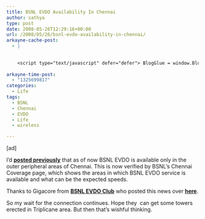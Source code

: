```yaml
---
title: BSNL EVDO Availability In Chennai
author: sathya
type: post
date: 2008-05-26T12:29:16+00:00
url: /2008/05/26/bsnl-evdo-availability-in-chennai/
arkayne-cache-post:
  - |
    
    
    <script type="text/javascript" defer="defer"> BlogGlue = window.BlogGlue || window.Arkayne || {}; BlogGlue.baseurl = 'http://www.blogglue.com'; BlogGlue.go = function(e, a, cid, gid) { var id = a.getAttribute('id'); var orig = a.getAttribute('href'); var target = a.getAttribute('target'); var redir = [BlogGlue.baseurl, 'link', cid, gid, ''].join('/'); redir += '?ts=' + Math.random(); redir += '&amp;url=' + escape(a.href); a.setAttribute('href', redir); setTimeout('BlogGlue.restore("' + id + '", "' + orig + '")', 0); return true; }; BlogGlue.restore = function(id, orig) { var a = document.getElementById(id); if (a) a.setAttribute('href', orig); }; </script> <div class="blogglue_plugin" style="display:block;margin:5px 0px 20px 0px;"> <h3 class="blogglue-header blogglue-inner"> More From sathyabhat </h3> <ul class="blogglue-links blogglue-inner"> <li id="blogglue-inner-1"><a href="http://sathyabh.at/2008/05/07/im-on-foldinghome/?utm_source=BlogGlue_network&amp;utm_medium=BlogGlue_Plugin" id="blogglue-2962787" target="_parent" onclick="return BlogGlue.go(event, this, 2951198, 2962787);" title="I&#39;m on Folding@Home » My World">I&#39;m on Folding@Home » My World</a></li> <li id="blogglue-inner-2"><a href="http://sathyabh.at/2008/05/19/i-wanna-blow-up-my-school/?utm_source=BlogGlue_network&amp;utm_medium=BlogGlue_Plugin" id="blogglue-2967098" target="_parent" onclick="return BlogGlue.go(event, this, 2951198, 2967098);" title="I Wanna Blow up My School! » My World">I Wanna Blow up My School! » My World</a></li> <li id="blogglue-inner-3"><a href="http://sathyabh.at/2008/03/30/evdo-service-to-start-in-chennai-soon/?utm_source=BlogGlue_network&amp;utm_medium=BlogGlue_Plugin" id="blogglue-2952132" target="_parent" onclick="return BlogGlue.go(event, this, 2951198, 2952132);" title="EvDO Service to Start In Chennai Soon? » My World">EvDO Service to Start In Chennai Soon? » My World</a></li> </ul> <div class="blogglue-footer" style="margin:10px 0px;display:block !important"> <a href="http://www.blogglue.com/12928-ab7e24be6f12e678fc1a468df18f3f3f/?utm_source=BlogGlue%20Plugin&amp;utm_medium=Recommend&amp;utm_campaign=Plugin&amp;coupon=SATHYABHAT&amp;blogglue_page=2951198" target="_blank" style="text-decoration:none !important;"> <img src="http://www.gravatar.com/avatar.php?default=%2F%2Fs3.amazonaws.com%2Farkayne-media%2Fimg%2Fprofile%2Fdefault_sm.png&amp;size=24&amp;gravatar_id=1375f202e61682cc4963295f4b0430dc" width="24" height="24" border="0" alt="Blog Margeting Related Posts Plugin For sathyabhat" style="display:inline;margin: 0 5px 0 10px; border:1px solid #AAA; width: 24px !important; height: 24px; !important;"/><span style="position:relative;top:-8px;font-family:'Trebuchet MS'; font-size: 0.8em;">Ask <strong>sathyabhat</strong> To Recommend Your Posts</span> </a> <img class="blogglue-hit" style="border:none;left:-9999px;position:absolute;" src="http://www.blogglue.com/widget/hit/2951198.GIF" border="0" alt="Blog Marketing Related Posts Plugin Counter" /> </div> </div>
    
arkayne-time-post:
  - "1325699817"
categories:
  - Life
tags:
  - BSNL
  - Chennai
  - EVDO
  - Life
  - wireless

---
```

[ad]

I&#8217;d **<a href="http://sathyabh.at/2008/04/19/bsnl-evdo-to-be-available-in-chennai-only-in-outer-peripheral-areas/" target="_blank">posted previously</a>** that as of now BSNL EVDO is available only in the outer peripheral areas of Chennai. This is now verified by BSNL&#8217;s Chennai Coverage page, which shows the areas in which BSNL EVDO service is available and what can be the expected speeds.

Thanks to Gigacore from **[BSNL EVDO Club][1]** who posted this news over **<a href="http://bsnlevdoclub.com/bsnl-evdo-coverage/bsnl-evdo-coverage-in-chennai/" target="_blank">here</a>**.

So my wait for the connection continues. Hope they  can get some towers erected in Triplicane area. But then that&#8217;s wishful thinking.

 [1]: http://bsnlevdoclub.com/